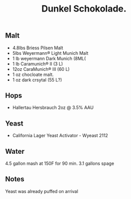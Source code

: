 ﻿---
layout: post
title: Dunkel Schokolade.
tags: [ beer ]
---
## Malt
- 4.8lbs Briess Pilsen Malt 
- 5lbs Weyermann® Light Munich Malt 
- 1 lb weyermann Dark Munich (8ML(
- 1 lb Caramunich® II  (3  L)
- 12oz CaraMunich® III (60 L)
- 1 oz chocloate malt.
- 1 oz dark crsytal (55 L?) 
## Hops
-  Hallertau Hersbrauch 2oz @ 3.5% AAU
## Yeast
-  California Lager Yeast Activator - Wyeast 2112 
## Water
4.5 gallon mash at 150F for 90 min. 3.1 gallons spage 
## Notes
Yeast was already puffed on arrival
